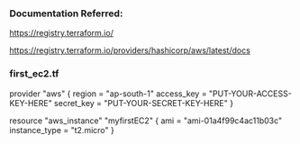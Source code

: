 ### Documentation Referred:

https://registry.terraform.io/

https://registry.terraform.io/providers/hashicorp/aws/latest/docs

### first_ec2.tf

provider "aws" {
    region  = "ap-south-1"
    access_key  = "PUT-YOUR-ACCESS-KEY-HERE"
    secret_key  = "PUT-YOUR-SECRET-KEY-HERE"
}

resource "aws_instance" "myfirstEC2" {
    ami = "ami-01a4f99c4ac11b03c"
    instance_type   = "t2.micro"
}